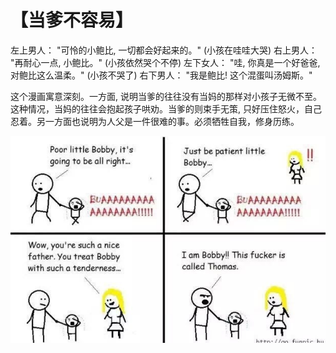 # 【当爹不容易】

左上男人： "可怜的小鲍比, 一切都会好起来的。" (小孩在哇哇大哭)
右上男人： "再耐心一点, 小鲍比。" (小孩依然哭个不停)
左下女人： "哇, 你真是一个好爸爸, 对鲍比这么温柔。" (小孩不哭了)
右下男人： "我是鲍比! 这个混蛋叫汤姆斯。" 

这个漫画寓意深刻。一方面, 说明当爹的往往没有当妈的那样对小孩子无微不至。这种情况，当妈的往往会抱起孩子哄劝。当爹的则束手无策, 只好压住怒火，自己忍着。另一方面也说明为人父是一件很难的事。必须牺牲自我，修身历练。

![](23.jpg)
